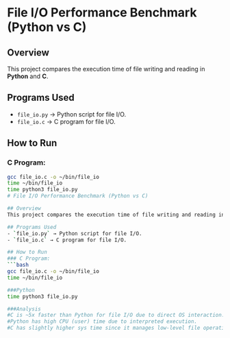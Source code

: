 # File I/O Performance Benchmark (Python vs C)

## Overview
This project compares the execution time of file writing and reading in **Python** and **C**.

## Programs Used
- `file_io.py` → Python script for file I/O.
- `file_io.c` → C program for file I/O.

## How to Run
### C Program:
```bash
gcc file_io.c -o ~/bin/file_io
time ~/bin/file_io
time python3 file_io.py
# File I/O Performance Benchmark (Python vs C)

## Overview
This project compares the execution time of file writing and reading in **Python** and **C**.

## Programs Used
- `file_io.py` → Python script for file I/O.
- `file_io.c` → C program for file I/O.

## How to Run
### C Program:
```bash
gcc file_io.c -o ~/bin/file_io
time ~/bin/file_io

###Python
time python3 file_io.py

###Analysis
#C is ~5x faster than Python for file I/O due to direct OS interaction.
#Python has high CPU (user) time due to interpreted execution.
#C has slightly higher sys time since it manages low-level file operations.
